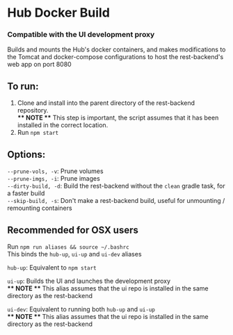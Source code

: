 # Hub Docker Build
### Compatible with the UI development proxy
Builds and mounts the Hub's docker containers, and makes modifications to the Tomcat and docker-compose configurations to host the rest-backend's web app on port 8080

## To run:
1. Clone and install into the parent directory of the rest-backend repository. 
<br><b>** NOTE **</b> This step is important, the script assumes that it has been installed in the correct location.
2. Run ```npm start```

## Options:
```--prune-vols, -v```: Prune volumes
<br>```--prune-imgs, -i```: Prune images
<br>```--dirty-build, -d```: Build the rest-backend without the `clean` gradle task, for a faster build
<br>```--skip-build, -s```: Don't make a rest-backend build, useful for unmounting / remounting containers

## Recommended for OSX users
Run ```npm run aliases && source ~/.bashrc```
<br> This binds the `hub-up`, `ui-up` and `ui-dev` aliases

`hub-up`: Equivalent to `npm start`

`ui-up`: Builds the UI and launches the development proxy
<br><b> ** NOTE ** </b> This alias assumes that the ui repo is installed in the same directory as the rest-backend

`ui-dev`: Equivalent to running both `hub-up` and `ui-up`
<br><b> ** NOTE ** </b> This alias assumes that the ui repo is installed in the same directory as the rest-backend
